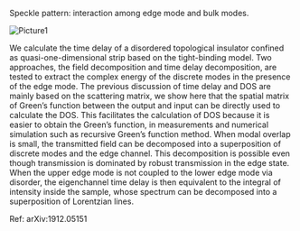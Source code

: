 Speckle pattern: interaction among edge mode and bulk modes.

![Picture1](https://user-images.githubusercontent.com/31739574/97135020-1b090b00-171d-11eb-8e82-9c9cc4f33ae3.png)

We calculate the time delay of a disordered topological insulator confined as quasi-one-dimensional
strip based on the tight-binding model. Two approaches, the field decomposition and time delay decomposition, are
tested to extract the complex energy of the discrete modes in the presence of the edge mode. The previous
discussion of time delay and DOS are mainly based on the scattering matrix, we show here that the spatial matrix of
Green’s function between the output and input can be directly used to calculate the DOS. This facilitates the
calculation of DOS because it is easier to obtain the Green’s function, in measurements and numerical simulation
such as recursive Green’s function method. When modal overlap is small, the transmitted field can be decomposed
into a superposition of discrete modes and the edge channel. This decomposition is possible even though
transmission is dominated by robust transmission in the edge state. When the upper edge mode is not coupled to the
lower edge mode via disorder, the eigenchannel time delay is then equivalent to the integral of intensity inside the
sample, whose spectrum can be decomposed into a superposition of Lorentzian lines.

Ref: 	arXiv:1912.05151
